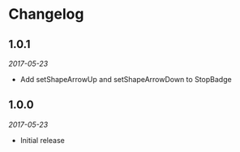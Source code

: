 # Changelog

## 1.0.1

_2017-05-23_

 *  Add setShapeArrowUp and setShapeArrowDown to StopBadge

## 1.0.0

_2017-05-23_

 * Initial release